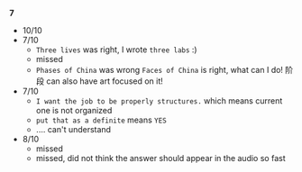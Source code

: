 **7**

- 10/10
- 7/10
  - `Three lives` was right, I wrote `three labs` :)
  - missed
  - `Phases of China` was wrong `Faces of China` is right, what can I do! 阶段 can also have art focused on it!
- 7/10
  - `I want the job to be properly structures.` which means current one is not organized
  - `put that as a definite` means `YES`
  - .... can't understand
- 8/10
  - missed
  - missed, did not think the answer should appear in the audio so fast

